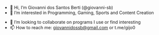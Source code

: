 - 👋 Hi, I’m Giovanni dos Santos Berti (@giovanni-sb)
- 👀 I’m interested in Programming, Gaming, Sports and Content Creation
<!--- - 🌱 I’m currently learning Web Programming (JS/TS) and Python --->
- 💞️ I’m looking to collaborate on programs I use or find interesting
- 📫 How to reach me: giovannidossb@gmail.com or t.me/gijo0

<!---
giovanni-sb/giovanni-sb is a ✨ special ✨ repository because its `README.md` (this file) appears on your GitHub profile.
You can click the Preview link to take a look at your changes.
--->
